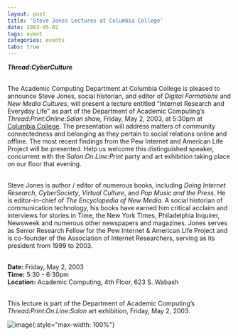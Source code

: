 ```yaml
---
layout: post
title: 'Steve Jones Lectures at Columbia College'
date: 2003-05-02
tags: event
categories: events
tabs: true
---
```


<em><strong>Thread:CyberCulture</strong></em><br><br>

The Academic Computing Department at Columbia College is pleased to announce Steve Jones, social historian, and editor of _Digital Formations_ and _New Media Cultures_, will present a lecture entitled &ldquo;Internet Research and Everyday Life&rdquo; as part of the Department of Academic Computing&rsquo;s <em>Thread:Print:Online:Salon</em> show, Friday, May 2, 2003, at 5:30pm at <a href="http://www.colum.edu/">Columbia College</a>. The presentation will address matters of community connectedness and belonging as they pertain to social relations online and offline. The most recent findings from the Pew Internet and American Life Project will be presented. Help us welcome this distinguished speaker, concurrent with the <em>Salon:On.Line:Print</em> party and art exhibition taking place on our floor that evening.<br><br>

Steve Jones is author / editor of numerous books, including _Doing Internet Research_, _CyberSociety_, _Virtual Culture_, and _Pop Music and the Press_. He is editor-in-chief of _The Encyclopedia of New Media_. A social historian of communication technology, his books have earned him critical acclaim and interviews for stories in Time, the New York Times, Philadelphia Inquirer, Newsweek and numerous other newspapers and magazines.  Jones serves as Senior Research Fellow for the Pew Internet &amp; American Life Project and is co-founder of the Association of Internet Researchers, serving as its president from 1999 to 2003.<br><br>

<strong>Date:</strong> Friday, May 2, 2003<br>
<strong>Time:</strong> 5:30 - 6:30pm<br>
<strong>Location:</strong> Academic Computing, 4th Floor, 623 S. Wabash<br><br>

This lecture is part of the Department of Academic Computing&rsquo;s <em>Thread:Print:On.Line:Salon</em> art exhibition, Friday, May 2, 2003.

![image](https://www.evl.uic.edu/output/originals/columbiacollege.gif-srcw.jpg){:style="max-width: 100%"}

